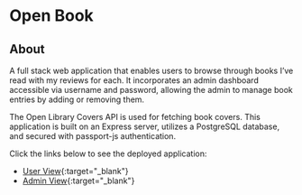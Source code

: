 # Open Book

## About

A full stack web application that enables users to browse through books I’ve read with my reviews for each. It incorporates an admin dashboard accessible via username and password, allowing the admin to manage book entries by adding or removing them.

The Open Library Covers API is used for fetching book covers. This application is built on an Express server, utilizes a PostgreSQL database, and secured with passport-js authentication.

Click the links below to see the deployed application:

- [User View](https://open-book-4y22.onrender.com/){:target="\_blank"}
- [Admin View](https://open-book-4y22.onrender.com/admin){:target="\_blank"}
